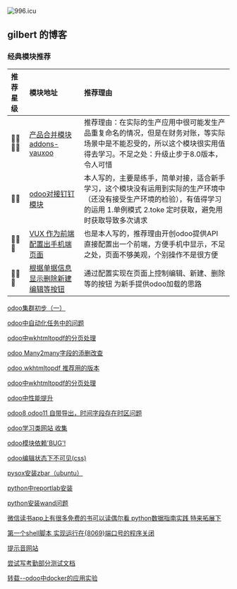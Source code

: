 ![996.icu](https://img.shields.io/badge/link-996.icu-red.svg)
## gilbert 的博客

### 经典模块推荐
|  推荐星级   |  模块地址    |   推荐理由  |
|:---|:----|:-----|
|🌟🌟🌟🌟  |[产品合并模块addons-vauxoo ](https://github.com/Vauxoo/addons-vauxoo/tree/8.0/product_do_merge)| 推荐理由：在实际的生产应用中很可能发生产品重复命名的情况，但是在财务对账，等实际场景中是不能忍受的，所以这个模块很实用值得去学习。不足之处：升级止步于8.0版本，令人可惜|
|🌟🌟|[odoo对接钉钉模块](https://github.com/gilbert-yuan/odoo_dingding)|本人写的，主要是练手，简单对接，适合新手学习，这个模块没有运用到实际的生产环境中（还没有接受生产环境的检验），有值得学习的运用 1.单例模式 2.toke 定时获取，避免用时获取导致多次请求|
|🌟🌟🌟|[VUX 作为前端配置出手机端页面](https://github.com/gilbert-yuan/odoo_mobile)| 也是本人写的，推荐理由开创odoo提供API 直接配置出一个前端，方便手机中显示，不足之处，页面不够美观，个别操作不是很方便|
|🌟🌟🌟|[根据单据信息显示删除新建编辑等按钮](https://github.com/gilbert-yuan/odoo_patch)| 通过配置实现在页面上控制编辑、新建、删除等的按钮 为新手提供odoo加载的思路|

[odoo集群初步（一）](https://github.com/gilbert-yuan/gilbert-yuan.github.io/blob/master/odoo-redis-集群初步.md) 

[odoo中自动化任务中的问题](https://github.com/gilbert-yuan/gilbert-yuan.github.io/blob/master/odoo中自动化任务中的问题.md)

[odoo中wkhtmltopdf的分页处理](https://github.com/gilbert-yuan/gilbert-yuan.github.io/blob/master/odoo%E4%B8%ADwkhtmltopdf%E7%9A%84%E5%88%86%E9%A1%B5%E5%A4%84%E7%90%86.md)

[odoo Many2many字段的添删改查](https://github.com/gilbert-yuan/gilbert-yuan.github.io/blob/master/odoo%20Many2many字段的添删改查.md)

[odoo wkhtmltopdf 推荐用的版本](https://github.com/gilbert-yuan/gilbert-yuan.github.io/blob/master/odoo%20wkhtmltopdf推荐用的版本.md)

[odoo中wkhtmltopdf的分页处理](https://github.com/gilbert-yuan/gilbert-yuan.github.io/blob/master/odoo中wkhtmltopdf的分页处理.md)

[odoo中性能提升](https://github.com/gilbert-yuan/gilbert-yuan.github.io/blob/master/odoo中性能提升.md)

[odoo8 odoo11 自带导出，时间字段存在时区问题](https://github.com/gilbert-yuan/gilbert-yuan.github.io/blob/master/odoo8和odoo11自带导出时间时区问题.md)

[odoo学习类网站 收集](https://github.com/gilbert-yuan/gilbert-yuan.github.io/blob/master/odoo学习类网站收集.md)

[odoo模块依赖'BUG'!](https://github.com/gilbert-yuan/gilbert-yuan.github.io/blob/master/odoo模块依赖的问题.md)

[odoo编辑状态下不可见(css)](https://github.com/gilbert-yuan/gilbert-yuan.github.io/blob/master/odoo编辑状态下不可见.md)

[pysox安装zbar（ubuntu）](https://github.com/gilbert-yuan/gilbert-yuan.github.io/blob/master/pyso和zbar(ubuntu).md)

[python中reportlab安装](https://github.com/gilbert-yuan/gilbert-yuan.github.io/blob/master/python中reportlab安装)

[python安装wand问题](https://github.com/gilbert-yuan/gilbert-yuan.github.io/blob/master/python安装wand问题.md)

[微信读书app上有很多免费的书可以读偶尔看 python数据指南实践 特来拓展下](https://github.com/gilbert-yuan/gilbert-yuan.github.io/blob/master/python数据指南实践-小例子.md)

[第一个shell脚本 实现运行在{8069}端口号的程序关闭](https://github.com/gilbert-yuan/gilbert-yuan.github.io/blob/master/shell脚本实现运行在%7B8069%7D端口号的程序关闭.md)

[提示音网站](https://github.com/gilbert-yuan/gilbert-yuan.github.io/blob/master/提示音网站.md)

[尝试写考勤部分测试文档](https://github.com/gilbert-yuan/gilbert-yuan.github.io/blob/master/测试文档.md)

[转载--odoo中docker的应用实验](https://github.com/gilbert-yuan/gilbert-yuan.github.io/blob/master/转载-odoo中docker的应用实验.md)
